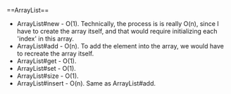 ==ArrayList==
- ArrayList#new - O(1). Technically, the process is is really O(n), since I have to create the array itself, and that would require initializing each 'index' in this array.
- ArrayList#add - O(n). To add the element into the array, we would have to recreate the array itself.
- ArrayList#get - O(1).
- ArrayList#set - O(1).
- ArrayList#size - O(1).
- ArrayList#insert - O(n). Same as ArrayList#add.